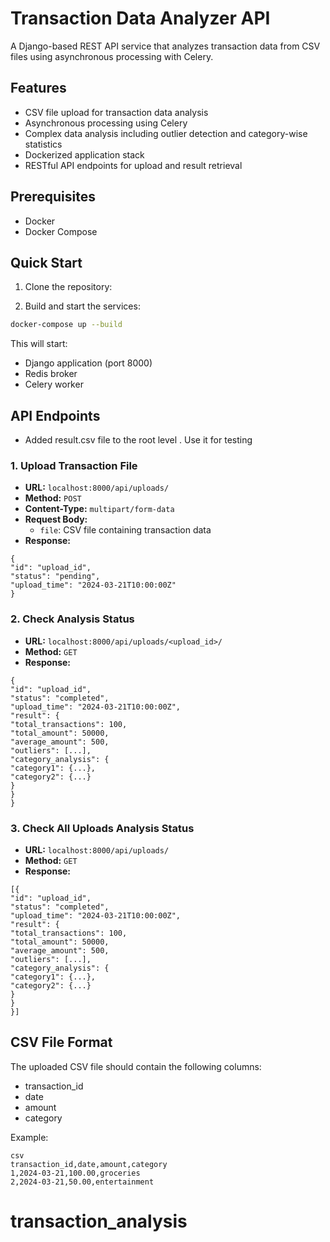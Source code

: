 # Transaction Data Analyzer API

A Django-based REST API service that analyzes transaction data from CSV files using asynchronous processing with Celery.

## Features

- CSV file upload for transaction data analysis
- Asynchronous processing using Celery
- Complex data analysis including outlier detection and category-wise statistics
- Dockerized application stack
- RESTful API endpoints for upload and result retrieval

## Prerequisites

- Docker
- Docker Compose

## Quick Start

1. Clone the repository:

2. Build and start the services:

```bash
docker-compose up --build
```


This will start:
- Django application (port 8000)
- Redis broker
- Celery worker

## API Endpoints

- Added result.csv file to the root level . Use it for testing

### 1. Upload Transaction File
- **URL:** `localhost:8000/api/uploads/`
- **Method:** `POST`
- **Content-Type:** `multipart/form-data`
- **Request Body:**
  - `file`: CSV file containing transaction data
- **Response:**

```
{
"id": "upload_id",
"status": "pending",
"upload_time": "2024-03-21T10:00:00Z"
}
```


### 2. Check Analysis Status
- **URL:** `localhost:8000/api/uploads/<upload_id>/`
- **Method:** `GET`
- **Response:**

```
{
"id": "upload_id",
"status": "completed",
"upload_time": "2024-03-21T10:00:00Z",
"result": {
"total_transactions": 100,
"total_amount": 50000,
"average_amount": 500,
"outliers": [...],
"category_analysis": {
"category1": {...},
"category2": {...}
}
}
}
```
### 3. Check All Uploads Analysis Status
- **URL:** `localhost:8000/api/uploads/`
- **Method:** `GET`
- **Response:**

```
[{
"id": "upload_id",
"status": "completed",
"upload_time": "2024-03-21T10:00:00Z",
"result": {
"total_transactions": 100,
"total_amount": 50000,
"average_amount": 500,
"outliers": [...],
"category_analysis": {
"category1": {...},
"category2": {...}
}
}
}]
```



## CSV File Format

The uploaded CSV file should contain the following columns:
- transaction_id
- date
- amount
- category

Example:
```
csv
transaction_id,date,amount,category
1,2024-03-21,100.00,groceries
2,2024-03-21,50.00,entertainment
```


# transaction_analysis
